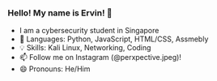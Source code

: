 ### Hello! My name is Ervin! 👋

- I am a cybersecurity student in Singapore
- 🌱 Languages: Python, JavaScript, HTML/CSS, Assmebly
- 💡 Skills: Kali Linux, Networking, Coding
- 📫 Follow me on Instagram (@perxpective.jpeg)!
- 😄 Pronouns: He/Him



